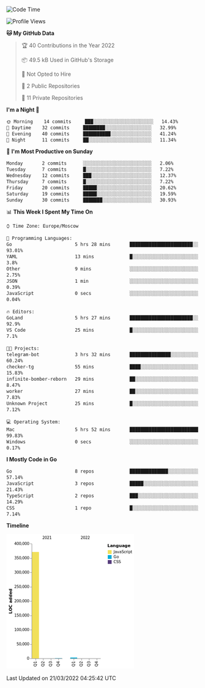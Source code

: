 <!--START_SECTION:waka-->
![Code Time](http://img.shields.io/badge/Code%20Time-216%20hrs%2055%20mins-blue)

![Profile Views](http://img.shields.io/badge/Profile%20Views-0-blue)

**🐱 My GitHub Data** 

> 🏆 40 Contributions in the Year 2022
 > 
> 📦 49.5 kB Used in GitHub's Storage 
 > 
> 🚫 Not Opted to Hire
 > 
> 📜 2 Public Repositories 
 > 
> 🔑 11 Private Repositories  
 > 
**I'm a Night 🦉** 

```text
🌞 Morning    14 commits     ███░░░░░░░░░░░░░░░░░░░░░░   14.43% 
🌆 Daytime    32 commits     ████████░░░░░░░░░░░░░░░░░   32.99% 
🌃 Evening    40 commits     ██████████░░░░░░░░░░░░░░░   41.24% 
🌙 Night      11 commits     ██░░░░░░░░░░░░░░░░░░░░░░░   11.34%

```
📅 **I'm Most Productive on Sunday** 

```text
Monday       2 commits      ░░░░░░░░░░░░░░░░░░░░░░░░░   2.06% 
Tuesday      7 commits      █░░░░░░░░░░░░░░░░░░░░░░░░   7.22% 
Wednesday    12 commits     ███░░░░░░░░░░░░░░░░░░░░░░   12.37% 
Thursday     7 commits      █░░░░░░░░░░░░░░░░░░░░░░░░   7.22% 
Friday       20 commits     █████░░░░░░░░░░░░░░░░░░░░   20.62% 
Saturday     19 commits     █████░░░░░░░░░░░░░░░░░░░░   19.59% 
Sunday       30 commits     ███████░░░░░░░░░░░░░░░░░░   30.93%

```


📊 **This Week I Spent My Time On** 

```text
⌚︎ Time Zone: Europe/Moscow

💬 Programming Languages: 
Go                       5 hrs 28 mins       ███████████████████████░░   93.01% 
YAML                     13 mins             █░░░░░░░░░░░░░░░░░░░░░░░░   3.8% 
Other                    9 mins              ░░░░░░░░░░░░░░░░░░░░░░░░░   2.75% 
JSON                     1 min               ░░░░░░░░░░░░░░░░░░░░░░░░░   0.39% 
JavaScript               0 secs              ░░░░░░░░░░░░░░░░░░░░░░░░░   0.04%

🔥 Editors: 
GoLand                   5 hrs 27 mins       ███████████████████████░░   92.9% 
VS Code                  25 mins             █░░░░░░░░░░░░░░░░░░░░░░░░   7.1%

🐱‍💻 Projects: 
telegram-bot             3 hrs 32 mins       ███████████████░░░░░░░░░░   60.24% 
checker-tg               55 mins             ████░░░░░░░░░░░░░░░░░░░░░   15.83% 
infinite-bomber-reborn   29 mins             ██░░░░░░░░░░░░░░░░░░░░░░░   8.47% 
worker                   27 mins             ██░░░░░░░░░░░░░░░░░░░░░░░   7.83% 
Unknown Project          25 mins             █░░░░░░░░░░░░░░░░░░░░░░░░   7.12%

💻 Operating System: 
Mac                      5 hrs 52 mins       █████████████████████████   99.83% 
Windows                  0 secs              ░░░░░░░░░░░░░░░░░░░░░░░░░   0.17%

```

**I Mostly Code in Go** 

```text
Go                       8 repos             ██████████████░░░░░░░░░░░   57.14% 
JavaScript               3 repos             █████░░░░░░░░░░░░░░░░░░░░   21.43% 
TypeScript               2 repos             ███░░░░░░░░░░░░░░░░░░░░░░   14.29% 
CSS                      1 repo              █░░░░░░░░░░░░░░░░░░░░░░░░   7.14%

```


**Timeline**

![Chart not found](https://raw.githubusercontent.com/jeezft/jeezft/main/charts/bar_graph.png) 


 Last Updated on 21/03/2022 04:25:42 UTC
<!--END_SECTION:waka-->
